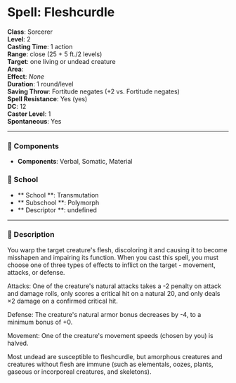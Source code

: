 
# Spell: Fleshcurdle
**Class**: Sorcerer  
**Level**: 2  
**Casting Time**: 1 action  
**Range**: close (25 + 5 ft./2 levels)  
**Target**: one living or undead creature  
**Area**:   
**Effect**: _None_  
**Duration**: 1 round/level  
**Saving Throw**: Fortitude negates (+2 vs. Fortitude negates)  
**Spell Resistance**: Yes (yes)  
**DC**: 12  
**Caster Level**: 1  
**Spontaneous**: Yes

---

### 🔮 Components
- **Components**: Verbal, Somatic, Material

### 🏫 School
- ** School **: Transmutation
- ** Subschool **: Polymorph
- ** Descriptor **: undefined
---

### 📜 Description
You warp the target creature's flesh, discoloring it and causing it to become misshapen and impairing its function. When you cast this spell, you must choose one of three types of effects to inflict on the target - movement, attacks, or defense.

Attacks: One of the creature's natural attacks takes a -2 penalty on attack and damage rolls, only scores a critical hit on a natural 20, and only deals ×2 damage on a confirmed critical hit.

Defense: The creature's natural armor bonus decreases by -4, to a minimum bonus of +0.

Movement: One of the creature's movement speeds (chosen by you) is halved.

Most undead are susceptible to fleshcurdle, but amorphous creatures and creatures without flesh are immune (such as elementals, oozes, plants, gaseous or incorporeal creatures, and skeletons).
